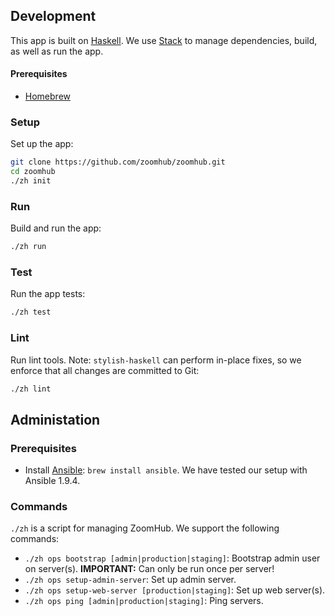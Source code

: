 ## Development

This app is built on [Haskell]. We use [Stack] to manage dependencies, build, as
well as run the app.

#### Prerequisites

-   [Homebrew]

### Setup

Set up the app:

```bash
git clone https://github.com/zoomhub/zoomhub.git
cd zoomhub
./zh init
```

### Run

Build and run the app:

```bash
./zh run
```

### Test

Run the app tests:

```bash
./zh test
```

### Lint

Run lint tools. Note: `stylish-haskell` can perform in-place fixes, so we
enforce that all changes are committed to Git:

```bash
./zh lint
```

## Administation

### Prerequisites

-   Install [Ansible]: `brew install ansible`.
    We have tested our setup with Ansible 1.9.4.

### Commands

`./zh` is a script for managing ZoomHub. We support the following commands:

-   `./zh ops bootstrap [admin|production|staging]`:
    Bootstrap admin user on server(s).
    **IMPORTANT:** Can only be run once per server!
-   `./zh ops setup-admin-server`: Set up admin server.
-   `./zh ops setup-web-server [production|staging]`: Set up web server(s).
-   `./zh ops ping [admin|production|staging]`: Ping servers.


[Ansible]: http://docs.ansible.com
[Haskell]: https://www.haskell.org
[Homebrew]: http://brew.sh
[Stack]: http://docs.haskellstack.org/en/stable/README.html
